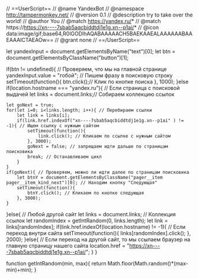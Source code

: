 // ==UserScript==
// @name         YandexBot
// @namespace    http://tampermonkey.net/
// @version      0.1
// @description  try to take over the world!
// @author       You
// @match        https://yandex.ru/*
// @match        https://https://xn----7sbab5aqcbiddtdj1e1g.xn--p1ai/*
// @icon         data:image/gif;base64,R0lGODlhAQABAAAAACH5BAEKAAEALAAAAAABAAEAAAICTAEAOw==
// @grant        none
// ==/UserScript==

let yandexInput = document.getElementsByName("text")[0];
let btn = document.getElementsByClassName("button")[1];

if(btn != undefined){ // Проверяем, что мы на главной странице
    yandexInput.value = "гобой"; // Пишем фразу в поисковую строку
    setTimeout(function(){
        btn.click();// Клик по кнопке поиска
    }, 1000);
}else if(location.hostname === "yandex.ru"){ // Если страница с поисковой выдачей
    let links = document.links;// Собираем коллекцию ссылок

    let goNext = true;
    for(let i=0; i<links.length; i++){ // Перебираем ссылки
        let link = links[i];
        if(link.href.indexOf("xn----7sbab5aqcbiddtdj1e1g.xn--p1ai" ) != -1){ // Ищем ссылку с нужным сайтом
            setTimeout(function(){
                link.click(); // Кликаем по ссылке с нужным сайтом
            }, 3000);
            goNext = false; // запрещаем идти дальше по страницам поисковика
            break; // Останавливаем цикл
        }
    }
    if(goNext){ // Проверяем, можно ли идти далее по страницам поисковика
        let btnY = document.getElementsByClassName("pager__item pager__item_kind_next")[0]; // Находим кнопку "Следующая"
        setTimeout(function(){
            btnY.click(); // Кликаем по кнопке следующая
        }, 3000);
    }
}else{ // Любой другой сайт
    let links = document.links; // Коллекция ссылок
    let randomIndex = getIntRandom(0, links.length);
    let link = links[randomIndex];
    if(link.href.indexOf(location.hostname) != -1){ // Если переход внутри сайта
        setTimeout(function(){
            links[randomIndex].click();
        }, 2000);
    }else{ // Если переход на другой сайт, то мы ссылаем браузер на главную страницу нашего сайта
        location.href = "https://xn----7sbab5aqcbiddtdj1e1g.xn--p1ai/";
    }
}

function getIntRandom(min, max){
    return Math.floor(Math.random()*(max-min)+min);
}


